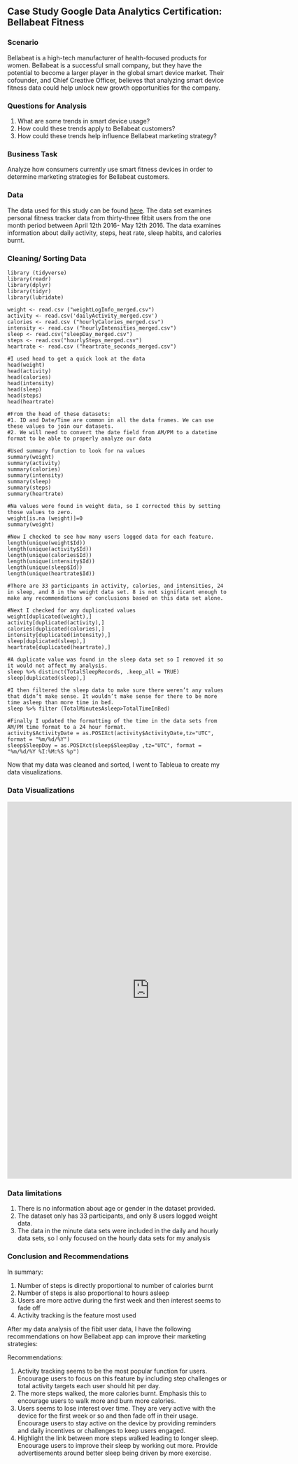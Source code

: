 
## Case Study Google Data Analytics Certification: Bellabeat Fitness

### Scenario

Bellabeat is a high-tech manufacturer of health-focused products for women. Bellabeat is a successful small company, but they have the potential to become a larger player in the global smart device market. Their cofounder, and Chief Creative Officer, believes that analyzing smart device fitness data could help unlock new growth opportunities for the company. 
    
### Questions for Analysis

1. What are some trends in smart device usage?
2. How could these trends apply to Bellabeat customers? 
3. How could these trends help influence Bellabeat marketing strategy?

### Business Task 

Analyze how consumers currently use smart fitness devices in order to determine marketing strategies for Bellabeat customers.

### Data 

The data used for this study can be found [here](https://www.kaggle.com/datasets/arashnic/fitbit). The data set examines personal fitness tracker data from thirty-three fitbit users from the one month period between April 12th 2016- May 12th 2016. The data examines information about daily activity, steps, heat rate, sleep habits, and calories burnt. 

### Cleaning/ Sorting Data 
```{r load packages}
library (tidyverse)
library(readr)
library(dplyr)
library(tidyr)
library(lubridate)
```

```{r load in data}
weight <- read.csv ("weightLogInfo_merged.csv")
activity <- read.csv('dailyActivity_merged.csv')
calories <- read.csv ("hourlyCalories_merged.csv")
intensity <- read.csv ("hourlyIntensities_merged.csv") 
sleep <- read.csv("sleepDay_merged.csv")
steps <- read.csv("hourlySteps_merged.csv")
heartrate <- read.csv ("heartrate_seconds_merged.csv")

#I used head to get a quick look at the data 
head(weight)
head(activity)
head(calories)
head(intensity)
head(sleep)
head(steps)
head(heartrate)

#From the head of these datasets: 
#1. ID and Date/Time are common in all the data frames. We can use these values to join our datasets. 
#2. We will need to convert the date field from AM/PM to a datetime format to be able to properly analyze our data 

#Used summary function to look for na values 
summary(weight)
summary(activity)
summary(calories)
summary(intensity)
summary(sleep)
summary(steps)
summary(heartrate)

#Na values were found in weight data, so I corrected this by setting those values to zero. 
weight[is.na (weight)]=0
summary(weight)

#Now I checked to see how many users logged data for each feature. 
length(unique(weight$Id))
length(unique(activity$Id))
length(unique(calories$Id))
length(unique(intensity$Id))
length(unique(sleep$Id))
length(unique(heartrate$Id))

#There are 33 participants in activity, calories, and intensities, 24 in sleep, and 8 in the weight data set. 8 is not significant enough to make any recommendations or conclusions based on this data set alone. 

#Next I checked for any duplicated values 
weight[duplicated(weight),]
activity[duplicated(activity),]
calories[duplicated(calories),]
intensity[duplicated(intensity),]
sleep[duplicated(sleep),]
heartrate[duplicated(heartrate),]

#A duplicate value was found in the sleep data set so I removed it so it would not affect my analysis. 
sleep %>% distinct(TotalSleepRecords, .keep_all = TRUE)
sleep[duplicated(sleep),]

#I then filtered the sleep data to make sure there weren’t any values that didn’t make sense. It wouldn’t make sense for there to be more time asleep than more time in bed. 
sleep %>% filter (TotalMinutesAsleep>TotalTimeInBed)

#Finally I updated the formatting of the time in the data sets from AM/PM time format to a 24 hour format. 
activity$ActivityDate = as.POSIXct(activity$ActivityDate,tz="UTC", format = "%m/%d/%Y")
sleep$SleepDay = as.POSIXct(sleep$SleepDay ,tz="UTC", format = "%m/%d/%Y %I:%M:%S %p")
```

Now that my data was cleaned and sorted, I went to Tableua to create my data visualizations.  

### Data Visualizations
<center><iframe src="https://public.tableau.com/views/CourseraCaseStudy2SleepHabits/Dashboard1?:showVizHome=no&:embed=true"width="650" height="860" frameborder="0"></iframe></center>


### Data limitations

1. There is no information about age or gender in the dataset provided. 
2. The dataset only has 33 participants, and only 8 users logged weight data. 
3. The data in the minute data sets were included in the daily and hourly data sets, so I only focused on the hourly data sets for my analysis

### Conclusion and Recommendations 
In summary: 
1. Number of steps is directly proportional to number of calories burnt
2. Number of steps is also proportional to hours asleep 
3. Users are more active during the first week and then interest seems to fade off 
4. Activity tracking is the feature most used 

After my data analysis of the fibit user data, I have the following recommendations on how Bellabeat app can improve their marketing strategies: 

Recommendations:
1. Activity tracking seems to be the most popular function for users. Encourage users to focus on this feature by including step challenges or total activity targets each user should hit per day. 
2. The more steps walked, the more calories burnt. Emphasis this to encourage users to walk more and burn more calories. 
3. Users seems to lose interest over time. They are very active with the device for the first week or so and then fade off in their usage. Encourage users to stay active on the device by providing reminders and daily incentives or challenges to keep users engaged. 
4. Highlight the link between more steps walked leading to longer sleep. Encourage users to improve their sleep by working out more. Provide advertisements around better sleep being driven by more exercise. 





